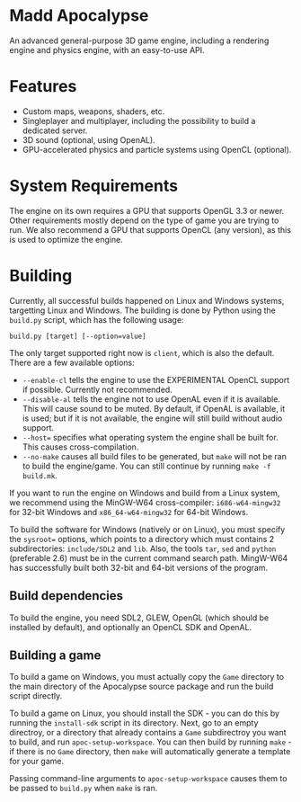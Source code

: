 Madd Apocalypse
===============

An advanced general-purpose 3D game engine, including a rendering engine and physics engine,
with an easy-to-use API.

Features
========

* Custom maps, weapons, shaders, etc.
* Singleplayer and multiplayer, including the possibility to build a dedicated server.
* 3D sound (optional, using OpenAL).
* GPU-accelerated physics and particle systems using OpenCL (optional).

System Requirements
===================

The engine on its own requires a GPU that supports OpenGL 3.3 or newer. Other requirements mostly depend on
the type of game you are trying to run. We also recommend a GPU that supports OpenCL (any version), as this
is used to optimize the engine.

Building
========

Currently, all successful builds happened on Linux and Windows systems, targetting Linux and Windows. The building is done by Python using the `build.py` script, which has the following usage:

`build.py [target] [--option=value]`

The only target supported right now is `client`, which is also the default. There are a few available options:

* `--enable-cl` tells the engine to use the EXPERIMENTAL OpenCL support if possible. Currently not recommended.
* `--disable-al` tells the engine not to use OpenAL even if it is available. This will cause sound to be muted. By default, if OpenAL is available, it is used; but if it is not available, the engine will still build without audio support.
* `--host=` specifies what operating system the engine shall be built for. This causes cross-compilation.
* `--no-make` causes all build files to be generated, but `make` will not be ran to build the engine/game. You can still continue by running `make -f build.mk`.

If you want to run the engine on Windows and build from a Linux system, we recommend using the MinGW-W64 cross-compiler:
`i686-w64-mingw32` for 32-bit Windows and `x86_64-w64-mingw32` for 64-bit Windows.

To build the software for Windows (natively or on Linux), you must specify the `sysroot=` options, which points to a directory which must contains 2 subdirectories: `include/SDL2` and `lib`. Also, the tools `tar`, `sed` and `python` (preferable 2.6) must be in the current command search path. MingW-W64 has successfully built both 32-bit and 64-bit versions of the program.

## Build dependencies
To build the engine, you need SDL2, GLEW, OpenGL (which should be installed by default), and optionally an OpenCL SDK and OpenAL.

## Building a game
To build a game on Windows, you must actually copy the `Game` directory to the main directory of the Apocalypse source package and run the build script directly.

To build a game on Linux, you should install the SDK - you can do this by running the `install-sdk` script in its directory. Next, go to an empty directroy, or a directory that already contains a `Game` subdirectroy you want to build, and run `apoc-setup-workspace`. You can then build by running `make` - if there is no `Game` directory, then `make` will automatically generate a template for your game.

Passing command-line arguments to `apoc-setup-workspace` causes them to be passed to `build.py` when `make` is ran.
